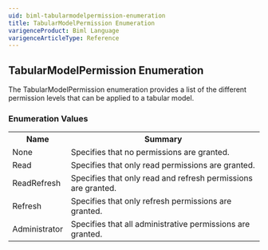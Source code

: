 ```yaml
---
uid: biml-tabularmodelpermission-enumeration
title: TabularModelPermission Enumeration
varigenceProduct: Biml Language
varigenceArticleType: Reference
---
```


## TabularModelPermission Enumeration<div class="LanguageSummary"><div class ="SummaryItem">The TabularModelPermission enumeration provides a list of the different permission levels that can be applied to a tabular model.</div></div><div class="EnumValueGroup">### Enumeration Values<table id="EnumValue" class="MemberList"><tbody><tr><th class="MemberNameColumnHeader">Name</th><th class="MemberSummaryColumnHeader">Summary</th></tr><tr class="cd0"><td class="MemberName">None</td><td class="MemberSummary"><div class ="SummaryItem">Specifies that no permissions are granted.</div></td></tr><tr class="cd1"><td class="MemberName">Read</td><td class="MemberSummary"><div class ="SummaryItem">Specifies that only read permissions are granted.</div></td></tr><tr class="cd0"><td class="MemberName">ReadRefresh</td><td class="MemberSummary"><div class ="SummaryItem">Specifies that only read and refresh permissions are granted.</div></td></tr><tr class="cd1"><td class="MemberName">Refresh</td><td class="MemberSummary"><div class ="SummaryItem">Specifies that only refresh permissions are granted.</div></td></tr><tr class="cd0"><td class="MemberName">Administrator</td><td class="MemberSummary"><div class ="SummaryItem">Specifies that all administrative permissions are granted.</div></td></tr></tbody></table></div>